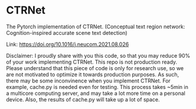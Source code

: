# CTRNet
The Pytorch implementation of CTRNet. (Conceptual text region network: Cognition-inspired accurate scene text detection)

Link: https://doi.org/10.1016/j.neucom.2021.08.026

Disclaimer: I proudly share with you this code, so that you may reduce 90% of your work implementing CTRNet. This repo is not production ready. Please understand that this piece of code is only for research use, so we are not motivated to optimize it towards production purposes. As such, there may be some inconvinence when you implement CTRNet. For example, cache.py is needed even for testing. This process takes ~5min in a multicore computing server, and may take a lot more time on a personal device. Also, the results of cache.py will take up a lot of space.
